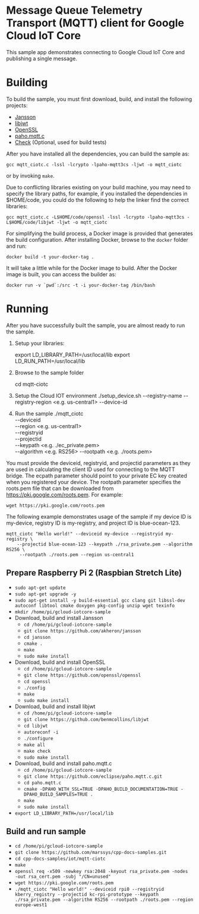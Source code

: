 # Message Queue Telemetry Transport (MQTT) client for Google Cloud IoT Core
This sample app demonstrates connecting to Google Cloud IoT Core and publishing
a single message.

# Building
To build the sample, you must first download, build, and install the following
projects:

* [Jansson](https://github.com/akheron/jansson)
* [libjwt](https://github.com/benmcollins/libjwt)
* [OpenSSL](https://github.com/openssl/openssl)
* [paho.mqtt.c](https://github.com/eclipse/paho.mqtt.c)
* [Check](https://github.com/libcheck/check) (Optional, used for build tests)

After you have installed all the dependencies, you can build the sample as:

    gcc mqtt_ciotc.c -lssl -lcrypto -lpaho-mqtt3cs -ljwt -o mqtt_ciotc

or by invoking `make`.

Due to conflicting libraries existing on your build machine, you may need to
specify the library paths, for example, if you installed the dependencies in
$HOME/code, you could do the following to help the linker find the correct
libraries:

    gcc mqtt_ciotc.c -L$HOME/code/openssl -lssl -lcrypto -lpaho-mqtt3cs -L$HOME/code/libjwt -ljwt -o mqtt_ciotc

For simplifying the build process, a Docker image is provided that generates
the build configuration. After installing Docker, browse to the `docker` folder
and run:

    docker build -t your-docker-tag .

It will take a little while for the Docker image to build. After the Docker
image is built, you can access the builder as:

    docker run -v `pwd`:/src -t -i your-docker-tag /bin/bash

# Running
After you have successfully built the sample, you are almost ready to run the
sample.

1. Setup your libraries:

    export LD_LIBRARY_PATH=/usr/local/lib
    export LD_RUN_PATH=/usr/local/lib

2. Browse to the sample folder

    cd mqtt-ciotc

3. Setup the Cloud IOT environment
    ./setup_device.sh --registry-name <Your registry id> --registry-region <e.g. us-central1> --device-id <Your device ID>

4. Run the sample
    ./mqtt_ciotc <message> \
        --deviceid <your device id>\
        --region <e.g. us-central1>\
        --registryid <your registry id>\
        --projectid <your project id>\
        --keypath <e.g. ./ec_private.pem>\
        --algorithm <e.g. RS256>
        --rootpath <e.g. ./roots.pem>

You must provide the deviceid, registryid, and projectid parameters as they are
used in calculating the client ID used for connecting to the MQTT bridge. The
ecpath parameter should point to your private EC key created when you registered
your device. The rootpath parameter specifies the roots.pem file that can be
downloaded from https://pki.google.com/roots.pem. For example:

    wget https://pki.google.com/roots.pem

The following example demonstrates usage of the sample if my device ID is
my-device, registry ID is my-registry, and project ID is blue-ocean-123.

    mqtt_ciotc "Hello world!" --deviceid my-device --registryid my-registry \
        --projectid blue-ocean-123 --keypath ./rsa_private.pem --algorithm RS256 \
         --rootpath ./roots.pem --region us-central1
    
## Prepare Raspberry Pi 2 (Raspbian Stretch Lite)
- `sudo apt-get update`
- `sudo apt-get upgrade -y`
- `sudo apt-get install -y build-essential gcc clang git libssl-dev autoconf libtool cmake doxygen pkg-config unzip wget texinfo`
- `mkdir /home/pi/gcloud-iotcore-sample`
- Download, build and install Jansson
  - `cd /home/pi/gcloud-iotcore-sample`
  - `git clone https://github.com/akheron/jansson`
  - `cd jansson`
  - `cmake .`
  - `make`
  - `sudo make install`
- Download, build and install OpenSSL
  - `cd /home/pi/gcloud-iotcore-sample`
  - `git clone https://github.com/openssl/openssl`
  - `cd openssl`
  - `./config`
  - `make`
  - `sudo make install`
- Download, build and install libjwt
  - `cd /home/pi/gcloud-iotcore-sample`
  - `git clone https://github.com/benmcollins/libjwt`
  - `cd libjwt`
  - `autoreconf -i`
  - `./configure`
  - `make all`
  - `make check`
  - `sudo make install`
- Download, build and install paho.mqtt.c
  - `cd /home/pi/gcloud-iotcore-sample`
  - `git clone https://github.com/eclipse/paho.mqtt.c.git`
  - `cd paho.mqtt.c`
  - `cmake -DPAHO_WITH_SSL=TRUE -DPAHO_BUILD_DOCUMENTATION=TRUE -DPAHO_BUILD_SAMPLES=TRUE .`
  - `make`
  - `sudo make install`
- `export LD_LIBRARY_PATH=/usr/local/lib`
## Build and run sample
- `cd /home/pi/gcloud-iotcore-sample`
- `git clone https://github.com/marssys/cpp-docs-samples.git`
- `cd cpp-docs-samples/iot/mqtt-ciotc`
- `make`
- `openssl req -x509 -newkey rsa:2048 -keyout rsa_private.pem -nodes  -out rsa_cert.pem -subj "/CN=unused"`
- `wget https://pki.google.com/roots.pem`
- `./mqtt_ciotc "Hello world!" --deviceid rpi0 --registryid kberry_registry --projectid kc-rpi-prototype --keypath ./rsa_private.pem --algorithm RS256 --rootpath ./roots.pem --region europe-west1`